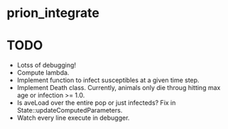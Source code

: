 # prion_integrate

# TODO

* Lotss of debugging!
* Compute lambda.
* Implement function to infect susceptibles at a given time step.
* Implement Death class.  Currently, animals only die throug hitting max age or infection >= 1.0.
* Is aveLoad over the entire pop or just infecteds?  Fix in State::updateComputedParameters.
* Watch every line execute in debugger.
